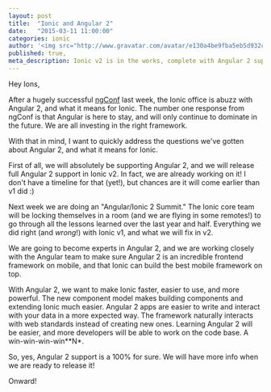```yaml
---
layout: post
title:  "Ionic and Angular 2"
date:   "2015-03-11 11:00:00"
categories: ionic
author: '<img src="http://www.gravatar.com/avatar/e130a4be9fba5eb5d932c813fbe3a58d?s=48&amp;d=mm" class="author-icon"><a href="http://twitter.com/maxlynch" target="_blank">@maxlynch</a>'
published: true,
meta_description: Ionic v2 is in the works, complete with Angular 2 support. Read about our strategy for making it awesome.
---
```


Hey Ions,

After a hugely successful [ngConf](http://www.ng-conf.org/) last week, the Ionic office is abuzz with Angular 2, and what it means
for Ionic. The number one response from ngConf is that Angular is here to stay, and will only continue to dominate in the future. We are all investing in the right framework.

With that in mind, I want to quickly address the questions we've gotten about Angular 2, and what it means for Ionic.

First of all, we will absolutely be supporting Angular 2, and we will release full Angular 2 support in Ionic v2. In fact, we are already working on it! I don't have a timeline for that (yet!), but chances are it will come earlier than v1 did :)

Next week we are doing an "Angular/Ionic 2 Summit." The Ionic core team will be locking themselves in a room (and we are flying in some remotes!) to go through all the lessons learned over the last year and half. Everything we did right (and *wrong*!) with Ionic v1, and what we will fix in v2.

We are going to become experts in Angular 2, and we are working closely with the Angular team to make sure Angular 2 is an incredible frontend framework on mobile, and that Ionic can build the best mobile framework on top.

With Angular 2, we want to make Ionic faster, easier to use, and more powerful. The new component model makes building components and extending Ionic much easier. Angular 2 apps are easier to write and interact with your data in a more expected way. The framework naturally interacts with web standards instead of creating new ones. Learning Angular 2 will be easier, and more developers will be able to work on the code base. A win-win-win-win**N*.

So, yes, Angular 2 support is a 100% for sure. We will have more info when we are ready to release it!

Onward! 

